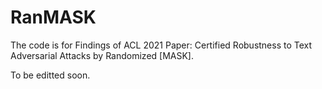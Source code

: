 # RanMASK

The code is for Findings of ACL 2021 Paper: Certified Robustness to Text Adversarial Attacks by Randomized [MASK].

To be editted soon.
